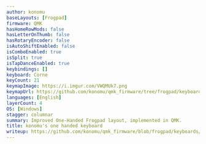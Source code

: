 ```yaml
---
author: konomu
baseLayouts: [Frogpad]
firmware: QMK
hasHomeRowMods: false
hasLetterOnThumb: false
hasRotaryEncoder: false
isAutoShiftEnabled: false
isComboEnabled: true
isSplit: true
isTapDanceEnabled: true
keybindings: []
keyboard: Corne
keyCount: 21
keymapImage: https://i.imgur.com/VWQMUk7.png
keymapUrl: https://github.com/konomu/qmk_firmware/tree/frogpad/keyboards/crkbd/keymaps/frogpad
languages: [English]
layerCount: 4
OS: [Windows]
stagger: columnar
summary: Improved One-Handed Frogpad layout, implemented in QMK.
title: konomu's one handed keyboard
writeup: https://github.com/konomu/qmk_firmware/blob/frogpad/keyboards/crkbd/keymaps/frogpad/readme.md
---
```


